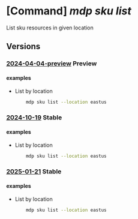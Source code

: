# [Command] _mdp sku list_

List sku resources in given location

## Versions

### [2024-04-04-preview](/Resources/mgmt-plane/L3N1YnNjcmlwdGlvbnMve30vcHJvdmlkZXJzL21pY3Jvc29mdC5kZXZvcHNpbmZyYXN0cnVjdHVyZS9sb2NhdGlvbnMve30vc2t1cw==/2024-04-04-preview.xml) **Preview**

<!-- mgmt-plane /subscriptions/{}/providers/microsoft.devopsinfrastructure/locations/{}/skus 2024-04-04-preview -->

#### examples

- List by location
    ```bash
        mdp sku list --location eastus
    ```

### [2024-10-19](/Resources/mgmt-plane/L3N1YnNjcmlwdGlvbnMve30vcHJvdmlkZXJzL21pY3Jvc29mdC5kZXZvcHNpbmZyYXN0cnVjdHVyZS9sb2NhdGlvbnMve30vc2t1cw==/2024-10-19.xml) **Stable**

<!-- mgmt-plane /subscriptions/{}/providers/microsoft.devopsinfrastructure/locations/{}/skus 2024-10-19 -->

#### examples

- List by location
    ```bash
        mdp sku list --location eastus
    ```

### [2025-01-21](/Resources/mgmt-plane/L3N1YnNjcmlwdGlvbnMve30vcHJvdmlkZXJzL21pY3Jvc29mdC5kZXZvcHNpbmZyYXN0cnVjdHVyZS9sb2NhdGlvbnMve30vc2t1cw==/2025-01-21.xml) **Stable**

<!-- mgmt-plane /subscriptions/{}/providers/microsoft.devopsinfrastructure/locations/{}/skus 2025-01-21 -->

#### examples

- List by location
    ```bash
        mdp sku list --location eastus
    ```
